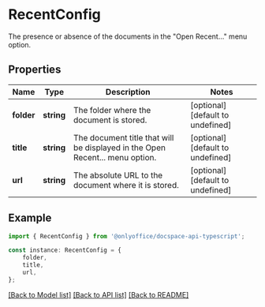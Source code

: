 # RecentConfig

The presence or absence of the documents in the \"Open Recent...\" menu option.

## Properties

Name | Type | Description | Notes
------------ | ------------- | ------------- | -------------
**folder** | **string** | The folder where the document is stored. | [optional] [default to undefined]
**title** | **string** | The document title that will be displayed in the Open Recent... menu option. | [optional] [default to undefined]
**url** | **string** | The absolute URL to the document where it is stored. | [optional] [default to undefined]

## Example

```typescript
import { RecentConfig } from '@onlyoffice/docspace-api-typescript';

const instance: RecentConfig = {
    folder,
    title,
    url,
};
```

[[Back to Model list]](../README.md#documentation-for-models) [[Back to API list]](../README.md#documentation-for-api-endpoints) [[Back to README]](../README.md)
